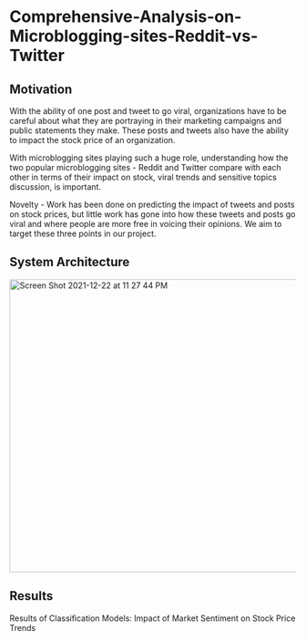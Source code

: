 # Comprehensive-Analysis-on-Microblogging-sites-Reddit-vs-Twitter

## Motivation 

With the ability of one post and tweet to go viral, organizations have to be careful  about what they are portraying in their marketing campaigns and public statements they make. These posts and tweets also have the ability to impact the stock price of an organization.
 
With microblogging sites playing such a huge role, understanding how the two popular microblogging sites - Reddit and Twitter compare with each other in terms of their impact on stock, viral trends and sensitive topics discussion, is important. 

Novelty - Work has been done on predicting the impact of tweets and posts on stock prices, but little work has gone into how these tweets and posts go viral and where people are more free in voicing their opinions. We aim to target these three points in our project.

## System Architecture

<img width="514" alt="Screen Shot 2021-12-22 at 11 27 44 PM" src="https://user-images.githubusercontent.com/40158216/147187939-c653601b-338b-4c10-8389-8db1f8336bc3.png">

## Results 

Results of Classification Models: Impact of Market Sentiment on Stock Price Trends

